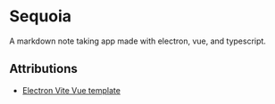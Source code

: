 # Sequoia

A markdown note taking app made with electron, vue, and typescript.

## Attributions
- [Electron Vite Vue template](https://github.com/electron-vite/electron-vite-vue)
